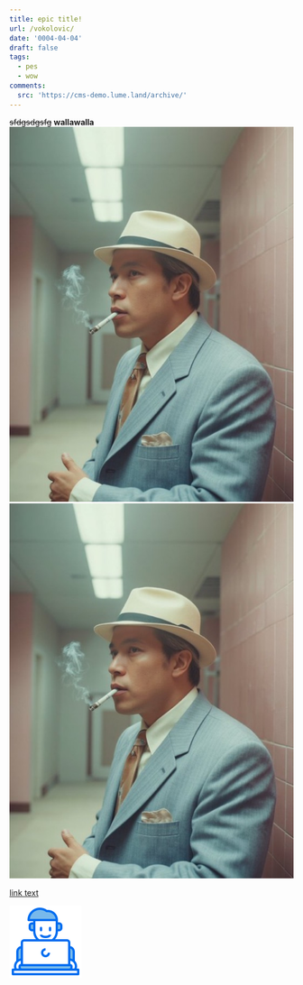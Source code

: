 ```yaml
---
title: epic title!
url: /vokolovic/
date: '0004-04-04'
draft: false
tags:
  - pes
  - wow
comments:
  src: 'https://cms-demo.lume.land/archive/'
---
```

~~sfdgsdgsfg~~ **wallawalla**
![Image](/uploads/img_1467.jpeg)
![Image](/uploads/img_1467.jpeg)

[link text](rdhj)

![Image](/uploads/man-working-laptop.svg)
